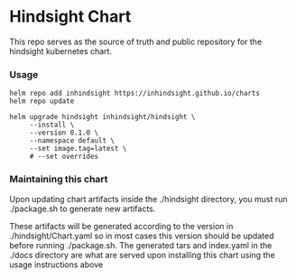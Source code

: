 # Hindsight Chart

This repo serves as the source of truth and public repository for the hindsight kubernetes chart.

### Usage
```
helm repo add inhindsight https://inhindsight.github.io/charts
helm repo update

helm upgrade hindsight inhindsight/hindsight \
     --install \
     --version 0.1.0 \
     --namespace default \
     --set image.tag=latest \
     # --set overrides
```

### Maintaining this chart

Upon updating chart artifacts inside the ./hindsight directory, you must run ./package.sh to generate new artifacts.

These artifacts will be generated according to the version in ./hindsight/Chart.yaml so in most cases this version should be updated before running ./package.sh.  The generated tars and index.yaml in the ./docs directory are what are served upon installing this chart using the usage instructions above
